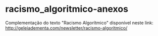 # racismo_algoritmico-anexos
Complementação do texto "Racismo Algorítmico" disponível neste link: http://geleiadementa.com/newsletter/racismo-algoritmico/
